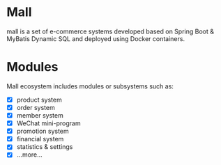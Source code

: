 # Mall
mall is a set of e-commerce systems developed based on Spring Boot & MyBatis Dynamic SQL
and deployed using Docker containers.

# Modules
Mall ecosystem includes modules or subsystems such as: 
- [x] product system
- [x] order system
- [x] member system
- [x] WeChat mini-program
- [x] promotion system
- [x] financial system
- [x] statistics & settings
- [x] ...more...